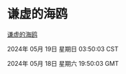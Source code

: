 # 谦虚的海鸥
[谦虚的海鸥](http://219.139.198.204:56308/qxdho/course/base/hotlink/index.php)

2024年 05月 19日 星期日 03:50:03 CST

2024年 05月 18日 星期六 19:50:03 GMT
